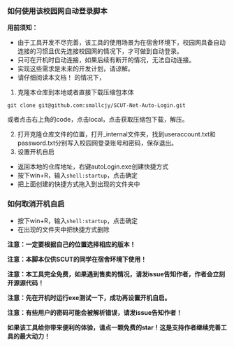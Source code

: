 ### 如何使用该校园网自动登录脚本

**用前须知：**

- 由于工具开发不尽完善，该工具的使用场景为在宿舍环境下，校园网具备自动连接的习惯且优先连接校园网的情况下，才可做到自动登录。
- 只可在开机时自动连接，如果后续有断开的情况，无法自动连接。
- 实现这些需求是未来的开发计划，请谅解。
- 请仔细阅读本文档！
的情况下，
1. 克隆本仓库到本地或者直接下载压缩包本体

` git clone git@github.com:smallcjy/SCUT-Net-Auto-Login.git `

或者点击右上角的code，点击local，点击获取压缩包下载，解压。

2. 打开克隆仓库文件的位置，打开_internal文件夹，找到useraccount.txt和password.txt分别写入校园网登录账号和密码，保存退出。
3. 设置开机自启
  - 返回本地的仓库地址，右键autoLogin.exe创建快捷方式
  - 按下win+R，输入`shell:startup`，点击确定
  - 把上面创建的快捷方式拖入到出现的文件夹中

### 如何取消开机自启
  - 按下win+R，输入`shell:startup`，点击确定
  - 在出现的文件夹中把快捷方式删除

**注意：一定要根据自己的位置选择相应的版本！**

**注意：本脚本仅供SCUT的同学在宿舍环境下使用！**

**注意：本工具完全免费，如果遇到售卖的情况，请发issue告知作者，作者会立刻开源源代码！**

**注意：先在开机时运行exe测试一下，成功再设置开机自启。**

**注意：有些用户的密码可能会被解析错误，请发issue告知作者！**

**如果该工具给你带来便利的体验，请点一颗免费的star！这是支持作者继续完善工具的最大动力！**
